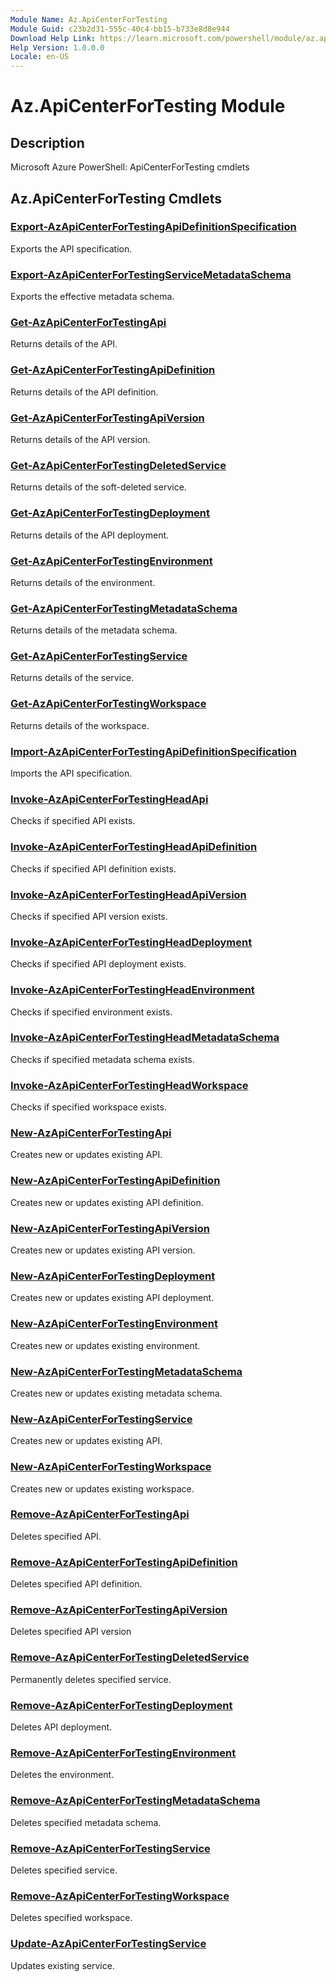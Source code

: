 ```yaml
---
Module Name: Az.ApiCenterForTesting
Module Guid: c23b2d31-555c-40c4-bb15-b733e8d8e944
Download Help Link: https://learn.microsoft.com/powershell/module/az.apicenterfortesting
Help Version: 1.0.0.0
Locale: en-US
---
```


# Az.ApiCenterForTesting Module
## Description
Microsoft Azure PowerShell: ApiCenterForTesting cmdlets

## Az.ApiCenterForTesting Cmdlets
### [Export-AzApiCenterForTestingApiDefinitionSpecification](Export-AzApiCenterForTestingApiDefinitionSpecification.md)
Exports the API specification.

### [Export-AzApiCenterForTestingServiceMetadataSchema](Export-AzApiCenterForTestingServiceMetadataSchema.md)
Exports the effective metadata schema.

### [Get-AzApiCenterForTestingApi](Get-AzApiCenterForTestingApi.md)
Returns details of the API.

### [Get-AzApiCenterForTestingApiDefinition](Get-AzApiCenterForTestingApiDefinition.md)
Returns details of the API definition.

### [Get-AzApiCenterForTestingApiVersion](Get-AzApiCenterForTestingApiVersion.md)
Returns details of the API version.

### [Get-AzApiCenterForTestingDeletedService](Get-AzApiCenterForTestingDeletedService.md)
Returns details of the soft-deleted service.

### [Get-AzApiCenterForTestingDeployment](Get-AzApiCenterForTestingDeployment.md)
Returns details of the API deployment.

### [Get-AzApiCenterForTestingEnvironment](Get-AzApiCenterForTestingEnvironment.md)
Returns details of the environment.

### [Get-AzApiCenterForTestingMetadataSchema](Get-AzApiCenterForTestingMetadataSchema.md)
Returns details of the metadata schema.

### [Get-AzApiCenterForTestingService](Get-AzApiCenterForTestingService.md)
Returns details of the service.

### [Get-AzApiCenterForTestingWorkspace](Get-AzApiCenterForTestingWorkspace.md)
Returns details of the workspace.

### [Import-AzApiCenterForTestingApiDefinitionSpecification](Import-AzApiCenterForTestingApiDefinitionSpecification.md)
Imports the API specification.

### [Invoke-AzApiCenterForTestingHeadApi](Invoke-AzApiCenterForTestingHeadApi.md)
Checks if specified API exists.

### [Invoke-AzApiCenterForTestingHeadApiDefinition](Invoke-AzApiCenterForTestingHeadApiDefinition.md)
Checks if specified API definition exists.

### [Invoke-AzApiCenterForTestingHeadApiVersion](Invoke-AzApiCenterForTestingHeadApiVersion.md)
Checks if specified API version exists.

### [Invoke-AzApiCenterForTestingHeadDeployment](Invoke-AzApiCenterForTestingHeadDeployment.md)
Checks if specified API deployment exists.

### [Invoke-AzApiCenterForTestingHeadEnvironment](Invoke-AzApiCenterForTestingHeadEnvironment.md)
Checks if specified environment exists.

### [Invoke-AzApiCenterForTestingHeadMetadataSchema](Invoke-AzApiCenterForTestingHeadMetadataSchema.md)
Checks if specified metadata schema exists.

### [Invoke-AzApiCenterForTestingHeadWorkspace](Invoke-AzApiCenterForTestingHeadWorkspace.md)
Checks if specified workspace exists.

### [New-AzApiCenterForTestingApi](New-AzApiCenterForTestingApi.md)
Creates new or updates existing API.

### [New-AzApiCenterForTestingApiDefinition](New-AzApiCenterForTestingApiDefinition.md)
Creates new or updates existing API definition.

### [New-AzApiCenterForTestingApiVersion](New-AzApiCenterForTestingApiVersion.md)
Creates new or updates existing API version.

### [New-AzApiCenterForTestingDeployment](New-AzApiCenterForTestingDeployment.md)
Creates new or updates existing API deployment.

### [New-AzApiCenterForTestingEnvironment](New-AzApiCenterForTestingEnvironment.md)
Creates new or updates existing environment.

### [New-AzApiCenterForTestingMetadataSchema](New-AzApiCenterForTestingMetadataSchema.md)
Creates new or updates existing metadata schema.

### [New-AzApiCenterForTestingService](New-AzApiCenterForTestingService.md)
Creates new or updates existing API.

### [New-AzApiCenterForTestingWorkspace](New-AzApiCenterForTestingWorkspace.md)
Creates new or updates existing workspace.

### [Remove-AzApiCenterForTestingApi](Remove-AzApiCenterForTestingApi.md)
Deletes specified API.

### [Remove-AzApiCenterForTestingApiDefinition](Remove-AzApiCenterForTestingApiDefinition.md)
Deletes specified API definition.

### [Remove-AzApiCenterForTestingApiVersion](Remove-AzApiCenterForTestingApiVersion.md)
Deletes specified API version

### [Remove-AzApiCenterForTestingDeletedService](Remove-AzApiCenterForTestingDeletedService.md)
Permanently deletes specified service.

### [Remove-AzApiCenterForTestingDeployment](Remove-AzApiCenterForTestingDeployment.md)
Deletes API deployment.

### [Remove-AzApiCenterForTestingEnvironment](Remove-AzApiCenterForTestingEnvironment.md)
Deletes the environment.

### [Remove-AzApiCenterForTestingMetadataSchema](Remove-AzApiCenterForTestingMetadataSchema.md)
Deletes specified metadata schema.

### [Remove-AzApiCenterForTestingService](Remove-AzApiCenterForTestingService.md)
Deletes specified service.

### [Remove-AzApiCenterForTestingWorkspace](Remove-AzApiCenterForTestingWorkspace.md)
Deletes specified workspace.

### [Update-AzApiCenterForTestingService](Update-AzApiCenterForTestingService.md)
Updates existing service.

